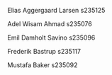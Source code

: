 Elias Aggergaard Larsen s235125

Adel Wisam Ahmad s235076

Emil Damholt Savino s235096

Frederik Bastrup s235117

Mustafa Baker s235092